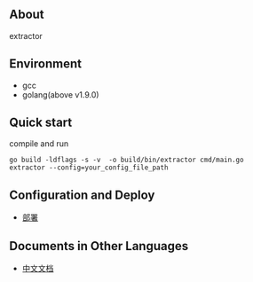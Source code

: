 ## About
extractor 

## Environment

- gcc
- golang(above v1.9.0)

## Quick start
compile and run
```
go build -ldflags -s -v  -o build/bin/extractor cmd/main.go
extractor --config=your_config_file_path
```

## Configuration and Deploy
- [部署](https://github.com/Loopring/relay-cluster/wiki/%E9%83%A8%E7%BD%B2extractor)

## Documents in Other Languages
- [中文文档](chinese)
